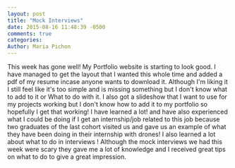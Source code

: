 ```yaml
---
layout: post
title: "Mock Interviews"
date: 2015-08-16 11:48:39 -0500
comments: true
categories: 
Author: Maria Pichon
---
```

This week has gone well! My Portfolio website is starting to look good. I have managed to get the layout that I wanted this whole time and added a pdf of my resume incase anyone wants to download it. <!--more-->Although I'm liking it I still feel like it's too simple and is missing something but I don't know what to add to it or What to do with it. I also got a slideshow that I want to use for my projects working but I don't know how to add it to my portfolio so hopefully I get that working! I have learned a lot! and have also experienced what I could be doing if I get an internship/job related to this job because two graduates of the last cohort visited us and gave us an example of what they have been doing in their internship with drones! I also learned a lot about what to do in interviews ! Although the mock interviews we had this week were scary they gave me a lot of knowledge and I received great tips on what to do to give a great impression.